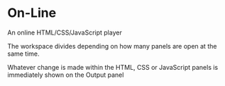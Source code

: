 # On-Line
An online HTML/CSS/JavaScript player

The workspace divides depending on how many panels are open at the same time.

Whatever change is made within the HTML, CSS or JavaScript panels is immediately shown on the Output panel



